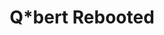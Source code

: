 ---
layout: post
title: "Q*bert Rebooted"
image: /images/qbert-rebooted.jpg
tags:
- Puzzle Arcade
- Mobile
- 3D
- C#
- Unity
---